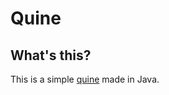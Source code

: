 # Quine
## What's this?
This is a simple [quine](https://en.wikipedia.org/wiki/Quine_(computing)) made in Java.
